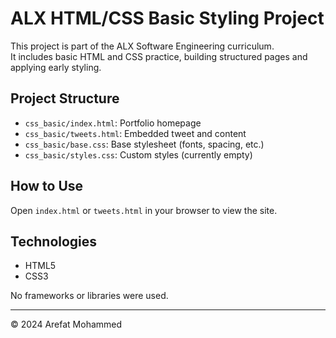 # ALX HTML/CSS Basic Styling Project

This project is part of the ALX Software Engineering curriculum.  
It includes basic HTML and CSS practice, building structured pages and applying early styling.

## Project Structure

- `css_basic/index.html`: Portfolio homepage
- `css_basic/tweets.html`: Embedded tweet and content
- `css_basic/base.css`: Base stylesheet (fonts, spacing, etc.)
- `css_basic/styles.css`: Custom styles (currently empty)

## How to Use

Open `index.html` or `tweets.html` in your browser to view the site.

## Technologies

- HTML5
- CSS3

No frameworks or libraries were used.

---

© 2024 Arefat Mohammed
